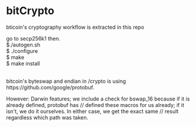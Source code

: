 # bitCrypto
bticoin's cryptography workflow is extracted in this repo

go to secp256k1 then.
<br>
$./autogen.sh<br>
$ ./configure <br>
$ make<br>
$ make install


<br/>
bitcoin's byteswap and endian in /crypto is using https://github.com/google/protobuf.</br>

However:
Darwin features; we include a check for bswap_16 because if it is already defined, protobuf has
// defined these macros for us already; if it isn't, we do it ourselves. In either case, we get the exact same
// result regardless which path was taken.
</br>

